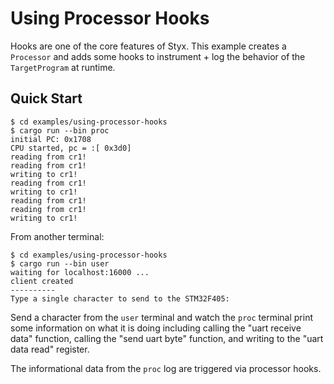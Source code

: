 # Using Processor Hooks

Hooks are one of the core features of Styx. This example creates a `Processor` and adds some hooks
to instrument + log the behavior of the `TargetProgram` at runtime.

## Quick Start

```console
$ cd examples/using-processor-hooks
$ cargo run --bin proc
initial PC: 0x1708
CPU started, pc = :[ 0x3d0]
reading from cr1!
reading from cr1!
writing to cr1!
reading from cr1!
writing to cr1!
reading from cr1!
reading from cr1!
writing to cr1!
```

From another terminal:

```console
$ cd examples/using-processor-hooks
$ cargo run --bin user
waiting for localhost:16000 ...
client created
----------
Type a single character to send to the STM32F405:
```

Send a character from the `user` terminal and watch the `proc` terminal print some information on
what it is doing including calling the "uart receive data" function, calling the "send uart byte"
function, and writing to the "uart data read" register.

The informational data from the `proc` log are triggered via processor hooks.
